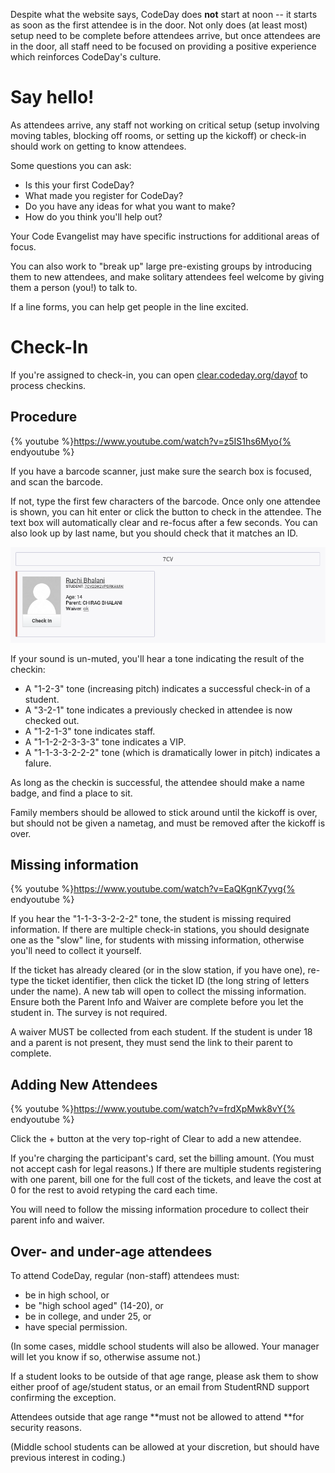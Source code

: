 Despite what the website says, CodeDay does **not** start at noon -- it starts as soon as the first attendee is in the door. Not only does \(at least most\) setup need to be complete before attendees arrive, but once attendees are in the door, all staff need to be focused on providing a positive experience which reinforces CodeDay's culture.

# Say hello!

As attendees arrive, any staff not working on critical setup \(setup involving moving tables, blocking off rooms, or setting up the kickoff\) or check-in should work on getting to know attendees.

Some questions you can ask:

* Is this your first CodeDay?
* What made you register for CodeDay?
* Do you have any ideas for what you want to make?
* How do you think you'll help out?

Your Code Evangelist may have specific instructions for additional areas of focus.

You can also work to "break up" large pre-existing groups by introducing them to new attendees, and make solitary attendees feel welcome by giving them a person \(you!\) to talk to.

If a line forms, you can help get people in the line excited.

# Check-In

If you're assigned to check-in, you can open [clear.codeday.org/dayof](https://clear.codeday.org/dayof) to process checkins.

## Procedure

{% youtube %}https://www.youtube.com/watch?v=z5IS1hs6Myo{% endyoutube %}

If you have a barcode scanner, just make sure the search box is focused, and scan the barcode.

If not, type the first few characters of the barcode. Once only one attendee is shown, you can hit enter or click the button to check in the attendee. The text box will automatically clear and re-focus after a few seconds. You can also look up by last name, but you should check that it matches an ID.

![](/assets/2017-02-03-180429_808x245_scrot.png)

If your sound is un-muted, you'll hear a tone indicating the result of the checkin:

* A "1-2-3" tone \(increasing pitch\) indicates a successful check-in of a student.
* A "3-2-1" tone indicates a previously checked in attendee is now checked out.
* A "1-2-1-3" tone indicates staff.
* A "1-1-2-2-3-3-3" tone indicates a VIP.
* A "1-1-3-3-2-2-2" tone \(which is dramatically lower in pitch\) indicates a falure.

As long as the checkin is successful, the attendee should make a name badge, and find a place to sit.

Family members should be allowed to stick around until the kickoff is over, but should not be given a nametag, and must be removed after the kickoff is over.

## Missing information

{% youtube %}https://www.youtube.com/watch?v=EaQKgnK7yvg{% endyoutube %}

If you hear the "1-1-3-3-2-2-2" tone, the student is missing required information. If there are multiple check-in stations, you should designate one as the "slow" line, for students with missing information, otherwise you'll need to collect it yourself.

If the ticket has already cleared \(or in the slow station, if you have one\), re-type the ticket identifier, then click the ticket ID \(the long string of letters under the name\). A new tab will open to collect the missing information. Ensure both the Parent Info and Waiver are complete before you let the student in. The survey is not required.

A waiver MUST be collected from each student. If the student is under 18 and a parent is not present, they must send the link to their parent to complete.

## Adding New Attendees

{% youtube %}https://www.youtube.com/watch?v=frdXpMwk8vY{% endyoutube %}

Click the + button at the very top-right of Clear to add a new attendee.

If you're charging the participant's card, set the billing amount. (You must not accept cash for legal reasons.) If there are multiple students registering with one parent, bill one for the full cost of the tickets, and leave the cost at 0 for the rest to avoid retyping the card each time.

You will need to follow the missing information procedure to collect their parent info and waiver.

## Over- and under-age attendees

To attend CodeDay, regular \(non-staff\) attendees must:

* be in high school, or
* be "high school aged" \(14-20\), or
* be in college, and under 25, or
* have special permission.

\(In some cases, middle school students will also be allowed. Your manager will let you know if so, otherwise assume not.\)

If a student looks to be outside of that age range, please ask them to show either proof of age/student status, or an email from StudentRND support confirming the exception.

Attendees outside that age range **must not be allowed to attend **for security reasons.

\(Middle school students can be allowed at your discretion, but should have previous interest in coding.\)

